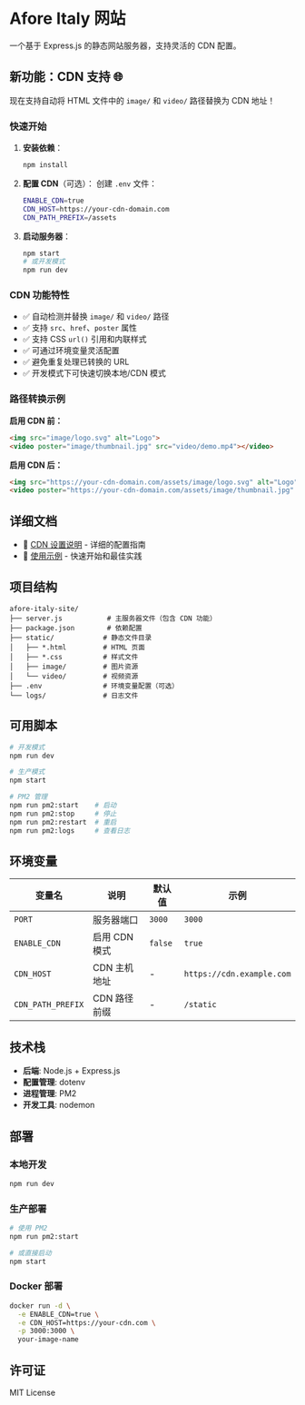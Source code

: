 # Afore Italy 网站

一个基于 Express.js 的静态网站服务器，支持灵活的 CDN 配置。

## 新功能：CDN 支持 🌐

现在支持自动将 HTML 文件中的 `image/` 和 `video/` 路径替换为 CDN 地址！

### 快速开始

1. **安装依赖**：
   ```bash
   npm install
   ```

2. **配置 CDN**（可选）：
   创建 `.env` 文件：
   ```bash
   ENABLE_CDN=true
   CDN_HOST=https://your-cdn-domain.com
   CDN_PATH_PREFIX=/assets
   ```

3. **启动服务器**：
   ```bash
   npm start
   # 或开发模式
   npm run dev
   ```

### CDN 功能特性

- ✅ 自动检测并替换 `image/` 和 `video/` 路径
- ✅ 支持 `src`、`href`、`poster` 属性
- ✅ 支持 CSS `url()` 引用和内联样式
- ✅ 可通过环境变量灵活配置
- ✅ 避免重复处理已转换的 URL
- ✅ 开发模式下可快速切换本地/CDN 模式

### 路径转换示例

**启用 CDN 前：**
```html
<img src="image/logo.svg" alt="Logo">
<video poster="image/thumbnail.jpg" src="video/demo.mp4"></video>
```

**启用 CDN 后：**
```html
<img src="https://your-cdn-domain.com/assets/image/logo.svg" alt="Logo">
<video poster="https://your-cdn-domain.com/assets/image/thumbnail.jpg" src="https://your-cdn-domain.com/assets/video/demo.mp4"></video>
```

## 详细文档

- 📖 [CDN 设置说明](CDN_SETUP.md) - 详细的配置指南
- 🚀 [使用示例](USAGE_EXAMPLE.md) - 快速开始和最佳实践

## 项目结构

```
afore-italy-site/
├── server.js           # 主服务器文件（包含 CDN 功能）
├── package.json        # 依赖配置
├── static/            # 静态文件目录
│   ├── *.html         # HTML 页面
│   ├── *.css          # 样式文件
│   ├── image/         # 图片资源
│   └── video/         # 视频资源
├── .env               # 环境变量配置（可选）
└── logs/              # 日志文件
```

## 可用脚本

```bash
# 开发模式
npm run dev

# 生产模式
npm start

# PM2 管理
npm run pm2:start    # 启动
npm run pm2:stop     # 停止
npm run pm2:restart  # 重启
npm run pm2:logs     # 查看日志
```

## 环境变量

| 变量名 | 说明 | 默认值 | 示例 |
|--------|------|--------|------|
| `PORT` | 服务器端口 | `3000` | `3000` |
| `ENABLE_CDN` | 启用 CDN 模式 | `false` | `true` |
| `CDN_HOST` | CDN 主机地址 | - | `https://cdn.example.com` |
| `CDN_PATH_PREFIX` | CDN 路径前缀 | - | `/static` |

## 技术栈

- **后端**: Node.js + Express.js
- **配置管理**: dotenv
- **进程管理**: PM2
- **开发工具**: nodemon

## 部署

### 本地开发
```bash
npm run dev
```

### 生产部署
```bash
# 使用 PM2
npm run pm2:start

# 或直接启动
npm start
```

### Docker 部署
```bash
docker run -d \
  -e ENABLE_CDN=true \
  -e CDN_HOST=https://your-cdn.com \
  -p 3000:3000 \
  your-image-name
```

## 许可证

MIT License 